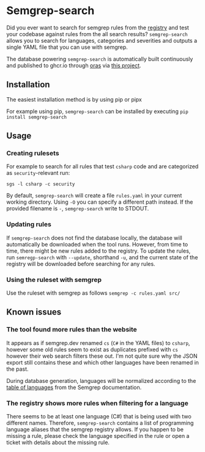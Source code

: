 # Semgrep-search

Did you ever want to search for semgrep rules from the [registry](https://semgrep.dev/r) and test your codebase against rules from the all search results?
`semgrep-search` allows you to search for languages, categories and severities and outputs a single YAML file that you can use with semgrep.

The database powering `semgrep-search` is automatically built continuously and published to ghcr.io through
[oras](https://github.com/oras-project) via [this project](https://github.com/hnzlmnn/semgrep-search-db).

## Installation

The easiest installation method is by using pip or pipx

For example using pip, `semgrep-search` can be installed by executing `pip install semgrep-search`

## Usage

### Creating rulesets

For example to search for all rules that test `csharp` code and are categorized as `security`-relevant run:

`sgs -l csharp -c security`

By default, `semgrep-search` will create a file `rules.yaml` in your current working directory.
Using `-O` you can specify a different path instead.
If the provided filename is `-`, `semgrep-search` write to STDOUT.

### Updating rules

If `semgrep-search` does not find the database locally, the database will automatically be downloaded when the tool runs.
However, from time to time, there might be new rules added to the registry.
To update the rules, run `semregp-search` with `--update`, shorthand `-u`,
and the current state of the registry will be downloaded before searching for any rules.

### Using the ruleset with semgrep

Use the ruleset with semgrep as follows `semgrep -c rules.yaml src/`

## Known issues

### The tool found more rules than the website

It appears as if semgrep.dev renamed `cs` (`C#` in the YAML files) to `csharp`,
however some old rules seem to exist as duplicates prefixed with `cs` however their web search filters these out.
I'm not quite sure why the JSON export still contains these and which other languages have been renamed in the past.

During database generation, languages will be normalized according to the
[table of languages](https://semgrep.dev/docs/writing-rules/rule-syntax/#language-extensions-and-languages-key-values)
from the Semgrep documentation.

### The registry shows more rules when filtering for a language

There seems to be at least one language (C#) that is being used with two different names.
Therefore, `semgrep-search` contains a list of programming language aliases that the semgrep registry allows.
If you happen to be missing a rule, please check the language specified in the rule or open a ticket with details about the missing rule.